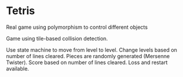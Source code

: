 # Tetris
Real game using polymorphism to control different objects

Game using tile-based collision detection.

Use state machine to move from level to level.
Change levels based on number of lines cleared.
Pieces are randomly generated (Mersenne Twister).
Score based on number of lines cleared.
Loss and restart available.
